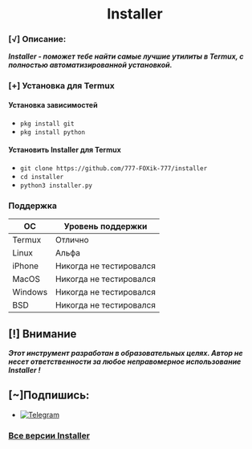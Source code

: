 <h1 align="center">Installer</h1>


### [√] Описание:

***Installer - поможет тебе найти самые лучшие утилиты в Termux,
с полностью автоматизированной установкой.***

### [+] Установка для Termux

#### Установка зависимостей

 - ```pkg install git```
 - ```pkg install python``` 

#### Установить Installer для Termux

 - `git clone https://github.com/777-FOXik-777/installer`
 - `cd installer`
 - `python3 installer.py`

### Поддержка

ОС         | Уровень поддержки
-----------|--------------
Termux     | Отлично
Linux      | Альфа
iPhone     | Никогда не тестировался
MacOS      | Никогда не тестировался
Windows    | Никогда не тестировался
BSD        | Никогда не тестировался

## [!] Внимание
***Этот инструмент разработан в образовательных целях. Автор не несет ответственности за любое неправомерное использование Installer !***

## [~]Подпишись:

- [![Telegram](https://img.shields.io/badge/Telegram-SYPEXHACK-indigo?style=for-the-badge&logo=telegram)](https://t.me/+1MZLhFv1sMJjZmFi)

### [Все версии Installer](https://github.com/777-FOXik-777/installer/releases)
